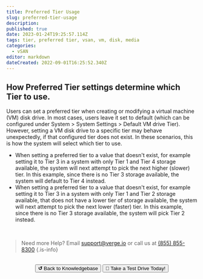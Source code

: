 ```yaml
---
title: Preferred Tier Usage
slug: preferred-tier-usage
description: 
published: true
date: 2023-01-24T19:25:57.114Z
tags: tier, preferred tier, vsan, vm, disk, media
categories:
  - vSAN
editor: markdown
dateCreated: 2022-09-01T16:25:52.340Z
---
```


## How Preferred Tier settings determine which Tier to use.

Users can set a preferred tier when creating or modifying a virtual machine (VM) disk drive.  In most cases, users leave it set to default (which can be configured under System > System Settings > Default VM drive Tier).  However, setting a VM disk drive to a specific tier may behave unexpectedly, if that configured tier does not exist. In these scenarios, this is how the system will select which tier to use.

- When setting a preferred tier to a value that doesn't exist, for example setting it to Tier 3 in a system with only Tier 1 and Tier 4 storage available, the system will next attempt to pick the next higher (slower) tier.  In this example, since there is no Tier 3 storage available, the system will default to Tier 4 instead.
- When setting a preferred tier to a value that doesn't exist, for example setting it to Tier 3 in a system with only Tier 1 and Tier 2 storage available, that does not have a lower tier of storage available, the system will next attempt to pick the next lower (faster) tier.  In this example, since there is no Tier 3 storage available, the system will pick Tier 2 instead.

<br>

> Need more Help? Email <a href="mailto:support@verge.io?subject=Support Inquiry" target="_blank" rel="noopener noreferrer">support@verge.io</a> or call us at <a href="tel:+855-855-8300">(855) 855-8300</a>
{.is-info}

<br>
<div style="text-align: center">
  <a href="https://wiki.verge.io/en/public/kb"><button class="button-grey"> <b>↺</b> Back to Knowledgebase</button></a>
<a href="https://www.verge.io/test-drive"><button class="button-orange">🚗 Take a Test Drive Today!</button></a>
</div>